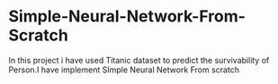 # Simple-Neural-Network-From-Scratch
In this project i have used Titanic dataset to predict the survivability of Person.I have implement SImple Neural Network From scratch
